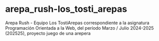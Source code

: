 # arepa_rush-los_tosti_arepas
Arepa Rush - Equipo Los TostiArepas correspondiente a la asignatura Programación Orientada a la Web, del período Marzo / Julio 2024-2025 (202525), proyecto juego de una arepera
